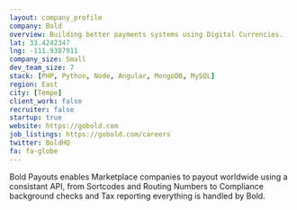 ```yaml
---
layout: company_profile
company: Bold
overview: Building better payments systems using Digital Currencies.
lat: 33.4242347
lng: -111.9387911
company_size: Small
dev_team_size: 7
stack: [PHP, Python, Node, Angular, MongoDB, MySQL]
region: East
city: [Tempe]
client_work: false
recruiter: false
startup: true
website: https://gobold.com
job_listings: https://gobold.com/careers
twitter: BoldHQ
fa: fa-globe
---
```


Bold Payouts enables Marketplace companies to payout worldwide using a consistant API, from Sortcodes and Routing Numbers to Compliance background checks and Tax reporting everything is handled by Bold.
